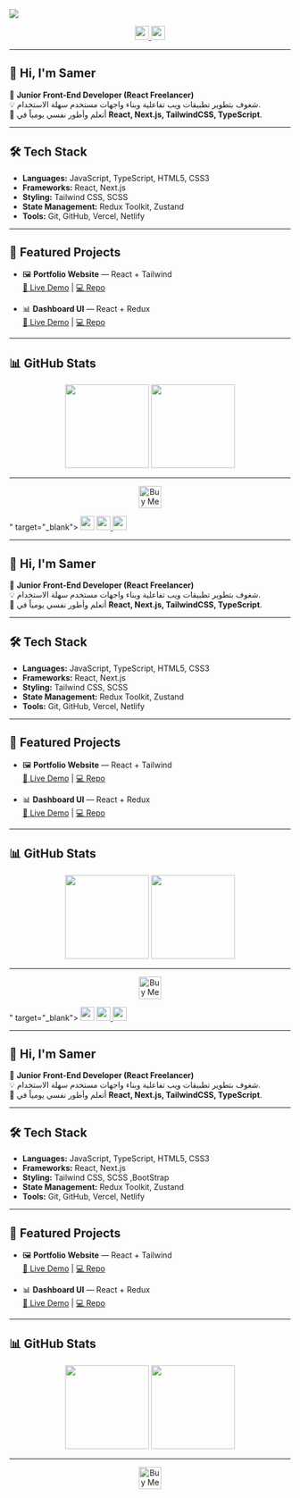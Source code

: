 <img src="https://capsule-render.vercel.app/api?type=waving&color=0:38b2ac,100:3b82f6&height=200&section=header&text=Samer%20Selim&fontSize=45&fontColor=ffffff&animation=fadeIn&fontAlignY=35" />

<p align="center">
  <a href="<img src="https://capsule-render.vercel.app/api?type=waving&color=0:38b2ac,100:3b82f6&height=200&section=header&text=Samer%20Selim&fontSize=45&fontColor=ffffff&animation=fadeIn&fontAlignY=35" />

<p align="center">
  <a href="<img src="https://capsule-render.vercel.app/api?type=waving&color=0:38b2ac,100:3b82f6&height=200&section=header&text=Samer%20Selim&fontSize=45&fontColor=ffffff&animation=fadeIn&fontAlignY=35" />

<p align="center">
  <a href="https://www.linkedin.com/in/samerselim800" target="_blank">
    <img src="https://img.shields.io/badge/linkedin-%230077B5.svg?&style=for-the-badge&logo=linkedin&logoColor=white" height=25>
  </a>

  <a href="https://www.instagram.com/your-instagram" target="_blank">
    <img src="https://img.shields.io/badge/instagram-%23E4405F.svg?&style=for-the-badge&logo=instagram&logoColor=white" height=25>
  </a>
</p>

---

## 👋 Hi, I'm Samer
🎯 **Junior Front-End Developer (React Freelancer)**  
💡 شغوف بتطوير تطبيقات ويب تفاعلية وبناء واجهات مستخدم سهلة الاستخدام.  
🚀 أتعلم وأطور نفسي يومياً في **React, Next.js, TailwindCSS, TypeScript**.  

---

## 🛠️ Tech Stack
- **Languages:** JavaScript, TypeScript, HTML5, CSS3  
- **Frameworks:** React, Next.js  
- **Styling:** Tailwind CSS, SCSS  
- **State Management:** Redux Toolkit, Zustand  
- **Tools:** Git, GitHub, Vercel, Netlify  

---

## 🚀 Featured Projects
- 🖼️ **Portfolio Website** — React + Tailwind  
  [🔗 Live Demo](#) | [💻 Repo](#)

- 📊 **Dashboard UI** — React + Redux  
  [🔗 Live Demo](#) | [💻 Repo](#)

---

## 📊 GitHub Stats
<p align="center">
  <img src="https://github-readme-stats.vercel.app/api?username=samerselim&show_icons=true&theme=tokyonight" height=150 />
  <img src="https://github-readme-stats.vercel.app/api/top-langs/?username=samerselim&layout=compact&theme=tokyonight" height=150 />
</p>

---

<p align="center">
  <a href="https://www.buymeacoffee.com/your-link" target="_blank">
    <img src="https://cdn.buymeacoffee.com/buttons/v2/default-yellow.png" alt="Buy Me A Coffee" height="40" >
  </a>
</p>
" target="_blank">
    <img src="https://img.shields.io/badge/linkedin-%230077B5.svg?&style=for-the-badge&logo=linkedin&logoColor=white" height=25>
  </a>
  <a href="https://twitter.com/your-twitter" target="_blank">
    <img src="https://img.shields.io/badge/twitter-%231DA1F2.svg?&style=for-the-badge&logo=twitter&logoColor=white" height=25>
  </a>
  <a href="https://www.instagram.com/your-instagram" target="_blank">
    <img src="https://img.shields.io/badge/instagram-%23E4405F.svg?&style=for-the-badge&logo=instagram&logoColor=white" height=25>
  </a>
</p>

---

## 👋 Hi, I'm Samer
🎯 **Junior Front-End Developer (React Freelancer)**  
💡 شغوف بتطوير تطبيقات ويب تفاعلية وبناء واجهات مستخدم سهلة الاستخدام.  
🚀 أتعلم وأطور نفسي يومياً في **React, Next.js, TailwindCSS, TypeScript**.  

---

## 🛠️ Tech Stack
- **Languages:** JavaScript, TypeScript, HTML5, CSS3  
- **Frameworks:** React, Next.js  
- **Styling:** Tailwind CSS, SCSS  
- **State Management:** Redux Toolkit, Zustand  
- **Tools:** Git, GitHub, Vercel, Netlify  

---

## 🚀 Featured Projects
- 🖼️ **Portfolio Website** — React + Tailwind  
  [🔗 Live Demo](#) | [💻 Repo](#)

- 📊 **Dashboard UI** — React + Redux  
  [🔗 Live Demo](#) | [💻 Repo](#)

---

## 📊 GitHub Stats
<p align="center">
  <img src="https://github-readme-stats.vercel.app/api?username=samerselim&show_icons=true&theme=tokyonight" height=150 />
  <img src="https://github-readme-stats.vercel.app/api/top-langs/?username=samerselim&layout=compact&theme=tokyonight" height=150 />
</p>

---

<p align="center">
  <a href="https://www.buymeacoffee.com/your-link" target="_blank">
    <img src="https://cdn.buymeacoffee.com/buttons/v2/default-yellow.png" alt="Buy Me A Coffee" height="40" >
  </a>
</p>
" target="_blank">
    <img src="https://img.shields.io/badge/linkedin-%230077B5.svg?&style=for-the-badge&logo=linkedin&logoColor=white" height=25>
  </a>
  <a href="https://twitter.com/your-twitter" target="_blank">
    <img src="https://img.shields.io/badge/twitter-%231DA1F2.svg?&style=for-the-badge&logo=twitter&logoColor=white" height=25>
  </a>
  <a href="https://www.instagram.com/your-instagram" target="_blank">
    <img src="https://img.shields.io/badge/instagram-%23E4405F.svg?&style=for-the-badge&logo=instagram&logoColor=white" height=25>
  </a>
</p>

---

## 👋 Hi, I'm Samer
🎯 **Junior Front-End Developer (React Freelancer)**  
💡 شغوف بتطوير تطبيقات ويب تفاعلية وبناء واجهات مستخدم سهلة الاستخدام.  
🚀 أتعلم وأطور نفسي يومياً في **React, Next.js, TailwindCSS, TypeScript**.  

---

## 🛠️ Tech Stack
- **Languages:** JavaScript, TypeScript, HTML5, CSS3  
- **Frameworks:** React, Next.js  
- **Styling:** Tailwind CSS, SCSS  ,BootStrap
- **State Management:** Redux Toolkit, Zustand  
- **Tools:** Git, GitHub, Vercel, Netlify  

---

## 🚀 Featured Projects
- 🖼️ **Portfolio Website** — React + Tailwind  
  [🔗 Live Demo](#) | [💻 Repo](#)

- 📊 **Dashboard UI** — React + Redux  
  [🔗 Live Demo](#) | [💻 Repo](#)

---

## 📊 GitHub Stats
<p align="center">
  <img src="https://github-readme-stats.vercel.app/api?username=samerselim&show_icons=true&theme=tokyonight" height=150 />
  <img src="https://github-readme-stats.vercel.app/api/top-langs/?username=samerselim&layout=compact&theme=tokyonight" height=150 />
</p>

---

<p align="center">
  <a href="https://www.buymeacoffee.com/your-link" target="_blank">
    <img src="https://cdn.buymeacoffee.com/buttons/v2/default-yellow.png" alt="Buy Me A Coffee" height="40" >
  </a>
</p>
